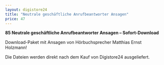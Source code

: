 ```yaml
---
layout: digistore24
title: "Neutrale geschäftliche Anrufbeantworter Ansagen"
price: 47
---
```

<p><strong>85 Neutrale gesch&#xE4;ftliche Anrufbeantworter Ansagen &#x2013; Sofort-Download</strong></p>
<p>Download-Paket mit Ansagen von H&#xF6;rbuchsprecher Matthias Ernst Holzmann!</p>
<p>Die Dateien werden direkt nach dem Kauf von&#xA0;Digistore24 ausgeliefert.</p>